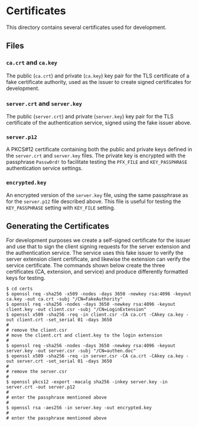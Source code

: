 # Certificates

This directory contains several certificates used for development.

## Files

### `ca.crt` and `ca.key`

The public (`ca.crt`) and private (`ca.key`) key pair for the TLS certificate of
a fake certificate authority, used as the issuer to create signed certificates
for development.

### `server.crt` and `server.key`

The public (`server.crt`) and private (`server.key`) key pair for the TLS
certificate of the authentication service, signed using the fake issuer above.

### `server.p12`

A PKCS#12 certificate containing both the public and private keys defined in the
`server.crt` and `server.key` files. The private key is encrypted with the
passphrase `Passw0rd!` to facilitate testing the `PFX_FILE` and `KEY_PASSPHRASE`
authentication service settings.

### `encrypted.key`

An encrypted version of the `server.key` file, using the same passphrase as for
the `server.p12` file described above. This file is useful for testing the
`KEY_PASSPHRASE` setting with `KEY_FILE` setting.

## Generating the Certificates

For development purposes we create a self-signed certificate for the issuer and
use that to sign the client signing requests for the server extension and the
authentication service. The service uses this fake issuer to verify the server
extension client certificate, and likewise the extension can verify the service
certificate. The commands shown below create the three certificates (CA,
extension, and service) and produce differently formatted keys for testing.

```shell
$ cd certs
$ openssl req -sha256 -x509 -nodes -days 3650 -newkey rsa:4096 -keyout ca.key -out ca.crt -subj "/CN=FakeAuthority"
$ openssl req -sha256 -nodes -days 3650 -newkey rsa:4096 -keyout client.key -out client.csr -subj "/CN=LoginExtension"
$ openssl x509 -sha256 -req -in client.csr -CA ca.crt -CAkey ca.key -out client.crt -set_serial 01 -days 3650
#
# remove the client.csr
# move the client.crt and client.key to the login extension
#
$ openssl req -sha256 -nodes -days 3650 -newkey rsa:4096 -keyout server.key -out server.csr -subj "/CN=authen.doc"
$ openssl x509 -sha256 -req -in server.csr -CA ca.crt -CAkey ca.key -out server.crt -set_serial 01 -days 3650
#
# remove the server.csr
#
$ openssl pkcs12 -export -macalg sha256 -inkey server.key -in server.crt -out server.p12
#
# enter the passphrase mentioned above
#
$ openssl rsa -aes256 -in server.key -out encrypted.key
#
# enter the passphrase mentioned above
```
